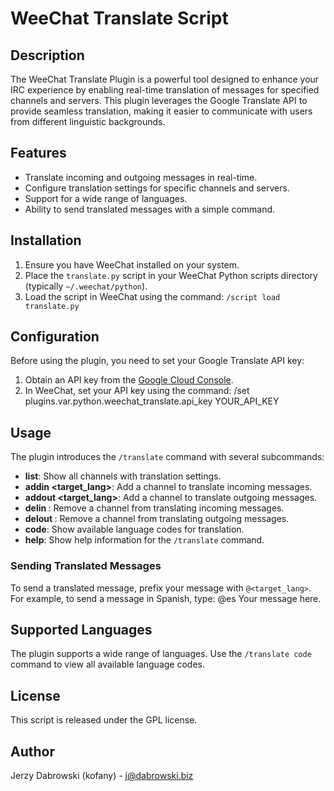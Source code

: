 # WeeChat Translate Script

## Description
The WeeChat Translate Plugin is a powerful tool designed to enhance your IRC experience by enabling real-time translation of messages for specified channels and servers. This plugin leverages the Google Translate API to provide seamless translation, making it easier to communicate with users from different linguistic backgrounds.

## Features
- Translate incoming and outgoing messages in real-time.
- Configure translation settings for specific channels and servers.
- Support for a wide range of languages.
- Ability to send translated messages with a simple command.

## Installation
1. Ensure you have WeeChat installed on your system.
2. Place the `translate.py` script in your WeeChat Python scripts directory (typically `~/.weechat/python`).
3. Load the script in WeeChat using the command: `/script load translate.py`

## Configuration
Before using the plugin, you need to set your Google Translate API key:
1. Obtain an API key from the [Google Cloud Console](https://console.cloud.google.com/).
2. In WeeChat, set your API key using the command:
/set plugins.var.python.weechat_translate.api_key YOUR_API_KEY


## Usage
The plugin introduces the `/translate` command with several subcommands:

- **list**: Show all channels with translation settings.
- **addin <server> <channel> <target_lang>**: Add a channel to translate incoming messages.
- **addout <server> <channel> <target_lang>**: Add a channel to translate outgoing messages.
- **delin <server> <channel>**: Remove a channel from translating incoming messages.
- **delout <server> <channel>**: Remove a channel from translating outgoing messages.
- **code**: Show available language codes for translation.
- **help**: Show help information for the `/translate` command.

### Sending Translated Messages
To send a translated message, prefix your message with `@<target_lang>`. For example, to send a message in Spanish, type:
@es Your message here.

## Supported Languages
The plugin supports a wide range of languages. Use the `/translate code` command to view all available language codes.

## License
This script is released under the GPL license.

## Author
Jerzy Dabrowski (kofany) - j@dabrowski.biz

